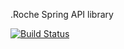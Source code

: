 .Roche Spring API library

[![Build Status](https://travis-ci.org/Roche/roche-spring-api.svg?branch=master)](https://travis-ci.org/Roche/roche-spring-api)
